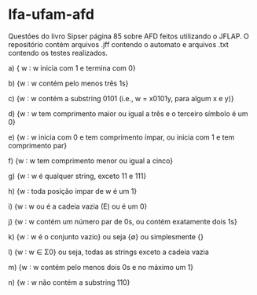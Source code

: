 # lfa-ufam-afd

Questões do livro Sipser página 85 sobre AFD feitos utilizando o JFLAP.
O repositório contém arquivos .jff contendo o automato e arquivos .txt contendo os testes realizados.

a) { w ∶ w inicia com 1 e termina com 0}

b) {w ∶ w contém pelo menos três 1s}

c) {w ∶ w contém a substring 0101 (i.e., w = x0101y, para algum x e y)}

d) {w ∶ w tem comprimento maior ou igual a três e o terceiro símbolo é um 0}

e) {w ∶ w inicia com 0 e tem comprimento ímpar, ou inicia com 1 e tem comprimento par}

f) {w ∶ w tem comprimento menor ou igual a cinco}

g) {w ∶ w é qualquer string, exceto 11 e 111}

h) {w ∶ toda posição impar de w é um 1}

i) {w ∶ w ou é a cadeia vazia (E) ou é um 0}

j) {w ∶ w contém um número par de 0s, ou contém exatamente dois 1s}

k) {w ∶ w é o conjunto vazio} ou seja {∅} ou simplesmente {}


l) {w ∶ w ∈ Σ0} ou seja, todas as strings exceto a cadeia vazia

m) {w ∶ w contém pelo menos dois 0s e no máximo um 1}

n) {w ∶ w não contém a substring 110}
